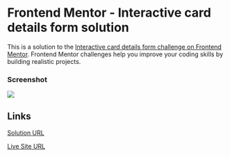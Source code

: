 # Frontend Mentor - Interactive card details form solution

This is a solution to the [Interactive card details form challenge on Frontend Mentor](https://www.frontendmentor.io/challenges/interactive-card-details-form-XpS8cKZDWw). Frontend Mentor challenges help you improve your coding skills by building realistic projects.

### Screenshot

![](https://drive.google.com/uc?id=1wr2JeGaX0PKo4XHJaVYwFmHOlLb2S4ux)

## Links

[Solution URL]()

[Live Site URL](https://hassaneljebyly.github.io/projects/interactive-card-details-form-main)
